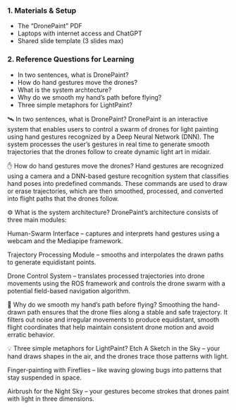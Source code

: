 ### 1. Materials & Setup

- The “DronePaint” PDF
- Laptops with internet access and ChatGPT
- Shared slide template (3 slides max)


### 2. Reference Questions for Learning

- In two sentences, what is DronePaint?
- How do hand gestures move the drones?
- What is the system archtecture?
- Why do we smooth my hand’s path before flying?
- Three simple metaphors for LightPaint?



🛰️ In two sentences, what is DronePaint?
DronePaint is an interactive system that enables users to control a swarm of drones for light painting using hand gestures recognized by a Deep Neural Network (DNN). The system processes the user’s gestures in real time to generate smooth trajectories that the drones follow to create dynamic light art in midair.

✋ How do hand gestures move the drones?
Hand gestures are recognized using a camera and a DNN-based gesture recognition system that classifies hand poses into predefined commands. These commands are used to draw or erase trajectories, which are then smoothed, processed, and converted into flight paths that the drones follow.

⚙️ What is the system architecture?
DronePaint’s architecture consists of three main modules:

Human-Swarm Interface – captures and interprets hand gestures using a webcam and the Mediapipe framework.

Trajectory Processing Module – smooths and interpolates the drawn paths to generate equidistant points.

Drone Control System – translates processed trajectories into drone movements using the ROS framework and controls the drone swarm with a potential field-based navigation algorithm.

🧹 Why do we smooth my hand’s path before flying?
Smoothing the hand-drawn path ensures that the drone flies along a stable and safe trajectory. It filters out noise and irregular movements to produce equidistant, smooth flight coordinates that help maintain consistent drone motion and avoid erratic behavior.

💡 Three simple metaphors for LightPaint?
Etch A Sketch in the Sky – your hand draws shapes in the air, and the drones trace those patterns with light.

Finger-painting with Fireflies – like waving glowing bugs into patterns that stay suspended in space.

Airbrush for the Night Sky – your gestures become strokes that drones paint with light in three dimensions.
